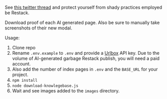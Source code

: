 See [this twitter thread](https://twitter.com/_phzn/status/1785694875901436017) and protect yourself from shady practices employed be Restack.

Download proof of each AI generated page. Also be sure to manually take screenshots of their new modal.

Usage:

1. Clone repo
2. Rename `.env.example` to `.env` and provide a [Urlbox](https://urlbox.com) API key. Due to the volume of AI-generated garbage Restack publish, you will need a paid account.
3. Also add the number of index pages in `.env` and the `BASE_URL` for your project.
4. `npm install`
5. `node download-knowlegebase.js`
6. Wait and see images added to the `images` directory.
